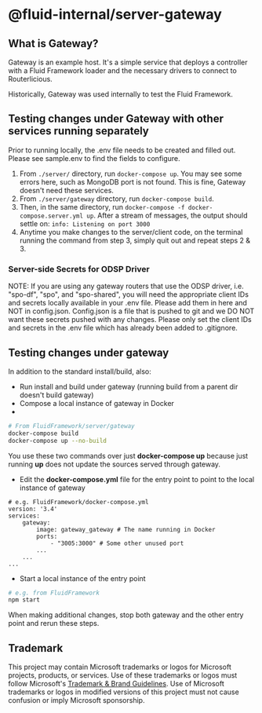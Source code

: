 # @fluid-internal/server-gateway

## What is Gateway?
Gateway is an example host. It's a simple service that deploys a controller with a Fluid Framework loader and the necessary drivers to connect to
Routerlicious.

Historically, Gateway was used internally to test the Fluid Framework.

## Testing changes under Gateway with other services running separately

Prior to running locally, the .env file needs to be created and filled out. Please see sample.env to find the fields to configure.

1. From ```./server/``` directory, run ```docker-compose up```. You may see some errors here, such as MongoDB port is not found. This is fine, Gateway doesn't need these services.
2. From ```./server/gateway``` directory, run ```docker-compose build```.
3. Then, in the same directory, run ```docker-compose -f docker-compose.server.yml up```. After a stream of messages, the output should settle on:
```info: Listening on port 3000```
4. Anytime you make changes to the server/client code, on the terminal running the command from step 3, simply quit out and repeat steps 2 & 3.

### Server-side Secrets for ODSP Driver

NOTE: If you are using any gateway routers that use the ODSP driver, i.e. "spo-df", "spo", and "spo-shared", you will need the appropriate client IDs and secrets locally available in your .env file. Please add them in here and NOT in config.json.
Config.json is a file that is pushed to git and we DO NOT want these secrets pushed with any changes. Please only set the client IDs and secrets in the .env file which has already been added to .gitignore.


## Testing changes under gateway

In addition to the standard install/build, also:
* Run install and build under gateway (running build from a parent dir doesn't build gateway)
* Compose a local instance of gateway in Docker
*
````bash
# From FluidFramework/server/gateway
docker-compose build
docker-compose up --no-build
````
You use these two commands over just __docker-compose up__ because just running __up__ does not update the sources served through gateway.
* Edit the __docker-compose.yml__ file for the entry point to point to the local instance of gateway
````
# e.g. FluidFramework/docker-compose.yml
version: '3.4'
services:
    gateway:
        image: gateway_gateway # The name running in Docker
        ports:
            - "3005:3000" # Some other unused port
        ...
    ...
...
````
* Start a local instance of the entry point
````bash
# e.g. from FluidFramework
npm start
````

When making additional changes, stop both gateway and the other entry point and rerun these steps.

## Trademark

This project may contain Microsoft trademarks or logos for Microsoft projects, products, or services. Use of these trademarks
or logos must follow Microsoft's [Trademark & Brand Guidelines](https://www.microsoft.com/en-us/legal/intellectualproperty/trademarks/usage/general).
Use of Microsoft trademarks or logos in modified versions of this project must not cause confusion or imply Microsoft sponsorship.
